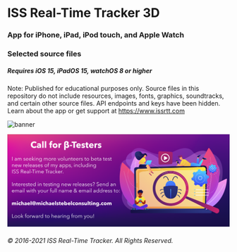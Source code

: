 #  ISS Real-Time Tracker 3D

### App for iPhone, iPad, iPod touch, and Apple Watch
### Selected source files

##### Requires iOS 15, iPadOS 15, watchOS 8 or higher

Note: Published for educational purposes only. Source files in this repository do not include resources, images, fonts, graphics, soundtracks, and certain other source files. API endpoints and keys have been hidden.
Learn about the app or get support at https://www.issrtt.com

![banner](https://github.com/MDStebel/ISSRTT3D-Source-Public/blob/86c8ef7a4432dee161c78306ba19d13759d234ca/New%20Facebook%20Cover%20-%20ISS%20Real-Time%20Tracker%203D.png)

![banner](https://github.com/MDStebel/ISSRTT-Source-Public/blob/master/Call%20for%20Beta%20Testers.png)


###### © 2016-2021 ISS Real-Time Tracker. All Rights Reserved.
